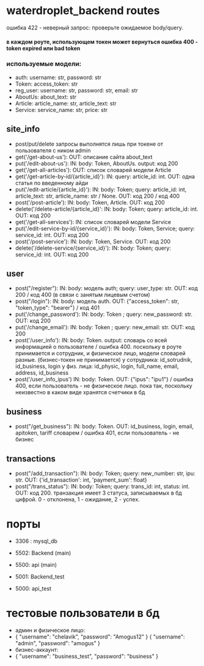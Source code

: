 # waterdroplet_backend routes
ошибка 422 - неверный запрос: проверьте ожидаемое body/query.
#### в каждом роуте, использующем токен может вернуться ошибка 400 - token expired или bad token

### используемые модели:
- auth: username: str, password: str
- Token: access_token: str
- reg_user: username: str, password: str, email: str
- AboutUs: about_text: str
- Article: article_name: str, article_text: str
- Service: service_name: str, price: str


## site_info 
- post/put/delete запросы выполнятся лишь при токене от пользователя с ником admin
- get('/get-about-us'): OUT: описание сайта about_text 
- put('/edit-about-us'): IN: body: Token, AboutUs. output: код 200
- get('/get-all-articles'): OUT: список словарей модели Article
- get('/get-article-by-id/{article_id}'): IN: query: article_id: int. OUT: одна статья по введенному айди
- put('/edit-article/{article_id}'): IN: body: Token; query: article_id: int, article_text: str, article_name: str / None. OUT: код 200 / код 400
- post('/post-article'): IN: body: Token, Article. OUT: код 200
- delete('/delete-article/{article_id}': IN: body: Token; query: article_id: int. OUT: код 200
- get('/get-all-services'): IN: список словарей модели Service
- put('/edit-service-by-id/{service_id}'): IN: body: Token, Service; query: service_id: int. OUT: код 200
- post('/post-service'): IN: body: Token, Service. OUT: код 200
- delete('/delete-service/{service_id}'): IN: body: Token; query: service_id: int. OUT: код 200


## user
- post("/register"): IN: body: модель auth; query: user_type: str. OUT: код 200 / код 400 (в связи с занятым лицевым счетом)
- post("/login"): IN: body: модель auth. OUT: {"access_token": str, "token_type": "bearer"} / код 401
- put('/change_password'): IN: body: Token ; query: new_password: str. OUT: код 200
- put('/change_email'): IN: body: Token ; query: new_email: str. OUT: код 200
- post('/user_info'): IN: body: Token. output: словарь со всей информацией о пользователе / ошибка 400. поскольку в роуте
принимается и сотрудник, и физическое лицо, модели словарей разные. (бизнес-токен не принимается)
у сотрудника: id_sotrudnik, id_business, login
у физ. лица: id_physic, login, full_name, email, address, id_business
- post('/user_info_ipus') IN: body: Token. OUT: {"ipus": "ipu1"} / ошибка 400, если пользователь - не физическое лицо. пока так, поскольку неизвестно в каком виде хранятся счетчики в бд

## business
- post("/get_business"): IN: body: Token. OUT: id_business, login, email, apitoken, tariff словарем / ошибка 401, если пользователь - не бизнес

## transactions
- post("/add_transaction"): IN: body: Token; query: new_number: str, ipu: str. OUT: {'id_transaction': int, 'payment_sum': float}
- post("/trans_status"): IN: body: Token; query: trans_id: int, status: int. OUT: код 200.
транзакция имеет 3 статуса, записываемых в бд цифрой. 0 - отклонена, 1 - ожидание, 2 - успех.


# порты
- 3306 : mysql_db

- 5502: Backend (main)
- 5500: api (main)

- 5001: Backend_test
- 5000: api_test


# тестовые пользователи в бд
- админ и физическое лицо:
- {
  "username": "chelavik",
  "password": "Amogus12"
}
{
  "username": "admin",
  "password": "amogus"
}
- бизнес-аккаунт:
- {
  "username": "business_test",
  "password": "business"
}
